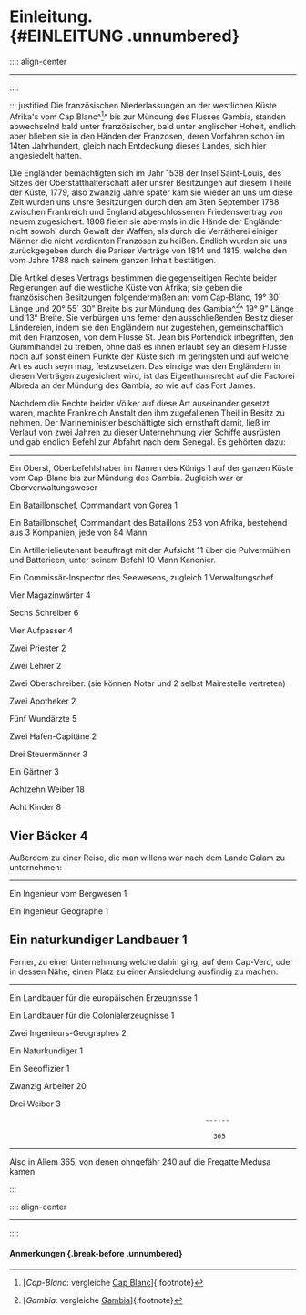 # Einleitung.<br /> {#EINLEITUNG .unnumbered}

:::: align-center
****
::::

::: justified
Die französischen Niederlassungen an der westlichen Küste Afrika's vom Cap Blanc^[^0353]^
bis zur Mündung des Flusses Gambia, standen abwechselnd bald unter französischer,
 bald unter englischer Hoheit, endlich aber blieben sie in den Händen der Franzosen,
 deren Vorfahren schon im 14ten Jahrhundert, gleich nach Entdeckung dieses Landes,
 sich hier angesiedelt hatten.

Die Engländer bemächtigten sich im Jahr 1538 der Insel Saint-Louis, des Sitzes der
Oberstatthalterschaft aller unsrer Besitzungen auf diesem Theile der Küste, 1779,
also zwanzig Jahre später kam sie wieder an uns um diese Zeit wurden uns unsre
Besitzungen durch den am 3ten September 1788 zwischen Frankreich und England
abgeschlossenen Friedensvertrag von neuem zugesichert. 1808 fielen sie abermals
in die Hände der Engländer nicht sowohl durch Gewalt der Waffen, als durch die
Verrätherei einiger Männer die nicht verdienten Franzosen zu heißen. Endlich wurden
sie uns zurückgegeben durch die Pariser Verträge von 1814 und 1815, welche den vom
Jahre 1788 nach seinem ganzen Inhalt bestätigen.

Die Artikel dieses Vertrags bestimmen die gegenseitigen Rechte beider Regierungen
auf die westliche Küste von Afrika; sie geben die französischen Besitzungen folgendermaßen an:
vom Cap-Blanc, 19° 30´ Länge und 20° 55´ 30" Breite bis zur Mündung des
Gambia^[^0354]^ 19° 9" Länge und 13° Breite. Sie verbürgen uns ferner den ausschließenden
Besitz dieser Ländereien, indem sie den Engländern nur zugestehen, gemeinschaftlich
mit den Franzosen, von dem Flusse St. Jean bis Portendick inbegriffen, den Gummihandel
zu treiben, ohne daß es ihnen erlaubt sey an diesem Flusse noch auf sonst einem
Punkte der Küste sich im geringsten und auf welche Art es auch seyn mag,
festzusetzen. Das einzige was den Engländern in diesen Verträgen zugesichert wird,
ist das Eigenthumsrecht auf die Factorei Albreda an der Mündung des Gambia,
so wie auf das Fort James.

Nachdem die Rechte beider Völker auf diese Art auseinander gesetzt waren, machte
Frankreich Anstalt den ihm zugefallenen Theil in Besitz zu nehmen. Der
Marineminister beschäftigte sich ernsthaft damit, ließ im Verlauf von zwei Jahren
zu dieser Unternehmung vier Schiffe ausrüsten und gab endlich Befehl zur Abfahrt
nach dem Senegal. Es gehörten dazu:

--------------------------------------------------- -----
Ein Oberst, Oberbefehlshaber im Namen des Königs        1
auf der ganzen Küste vom Cap-Blanc
bis zur Mündung des Gambia. Zugleich war
er Oberverwaltungsweser

Ein Bataillonschef, Commandant von Gorea                 1

Ein Bataillonschef, Commandant des Bataillons          253
von Afrika, bestehend aus 3 Kompanien, jede
von 84 Mann

Ein Artillerielieutenant beauftragt mit der Aufsicht    11
über die Pulvermühlen und Batterieen; unter
seinem Befehl 10 Mann Kanonier.

Ein Commissär-Inspector des Seewesens, zugleich          1
Verwaltungschef

Vier Magazinwärter                                       4

Sechs Schreiber                                          6

Vier Aufpasser                                           4

Zwei Priester                                            2

Zwei Lehrer                                              2

Zwei Oberschreiber. (sie können Notar und                2
selbst Mairestelle vertreten)

Zwei Apotheker                                           2

Fünf Wundärzte                                           5

Zwei Hafen-Capitäne                                      2

Drei Steuermänner                                        3

Ein Gärtner                                              3

Achtzehn Weiber                                         18

Acht Kinder                                              8

Vier Bäcker                                              4
----------------------------------------------------------


Außerdem zu einer Reise, die man willens war nach
dem Lande Galam zu unternehmen:

--------------------------------------------------- -----
Ein Ingenieur vom Bergwesen                             1

Ein Ingenieur Geographe                                 1

Ein naturkundiger Landbauer                             1
----------------------------------------------------------

Ferner, zu einer Unternehmung welche dahin ging,
auf dem Cap-Verd, oder in dessen Nähe, einen
Platz zu einer Ansiedelung ausfindig zu machen:

--------------------------------------------------- -----
Ein Landbauer für die europäischen Erzeugnisse          1

Ein Landbauer für die Colonialerzeugnisse               1

Zwei Ingenieurs-Geographes                              2

Ein Naturkundiger                                       1

Ein Seeoffizier                                         1

Zwanzig Arbeiter                                       20

Drei Weiber                                             3

                                                    ------

                                                      365
----------------------------------------------------------

Also in Allem 365, von denen ohngefähr 240 auf die
Fregatte Medusa kamen.

:::

:::: align-center
****
::::

#### **Anmerkungen** {.break-before .unnumbered}

[^0353]: [*Cap-Blanc*: vergleiche [Cap Blanc](https://de.wikipedia.org/wiki/Cap_Blanc_(Mauretanien))]{.footnote}

[^0354]: [*Gambia*: vergleiche [Gambia](https://de.wikipedia.org/wiki/Gambia_(Fluss))]{.footnote}
